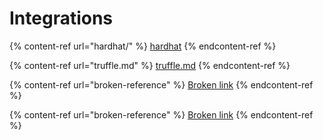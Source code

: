 # Integrations

{% content-ref url="hardhat/" %}
[hardhat](hardhat/)
{% endcontent-ref %}

{% content-ref url="truffle.md" %}
[truffle.md](truffle.md)
{% endcontent-ref %}

{% content-ref url="broken-reference" %}
[Broken link](broken-reference)
{% endcontent-ref %}

{% content-ref url="broken-reference" %}
[Broken link](broken-reference)
{% endcontent-ref %}
